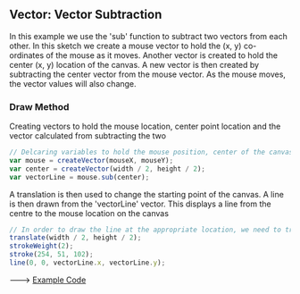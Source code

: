 ## Vector: Vector Subtraction

In this example we use the 'sub' function to subtract two vectors from each other.
In this sketch we create a mouse vector to hold the (x, y) co-ordinates of the
mouse as it moves. Another vector is created to hold the center (x, y) location
of the canvas. A new vector is then created by subtracting the center vector from the
mouse vector. As the mouse moves, the vector values will also change.

### Draw Method

Creating vectors to hold the mouse location, center point location and the
vector calculated from subtracting the two

```js
// Delcaring variables to hold the mouse position, center of the canvas and the difference between them
var mouse = createVector(mouseX, mouseY);
var center = createVector(width / 2, height / 2);
var vectorLine = mouse.sub(center);
```

A translation is then used to change the starting point of the canvas. A line is then
drawn from the 'vectorLine' vector. This displays a line from the centre to the mouse
location on the canvas

```js
// In order to draw the line at the appropriate location, we need to translate the line to be drawn
translate(width / 2, height / 2);
strokeWeight(2);
stroke(254, 51, 102);
line(0, 0, vectorLine.x, vectorLine.y);
```

\---> [Example Code](https://cilliantighe.github.io/Interactive_Graphics_P5/02_vectors/19_Vector_Subtraction/)

